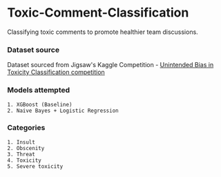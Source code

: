 # Toxic-Comment-Classification
Classifying toxic comments to promote healthier team discussions. 

### Dataset source

Dataset sourced from Jigsaw's Kaggle Competition - [Unintended Bias in Toxicity Classification competition](https://www.kaggle.com/c/jigsaw-unintended-bias-in-toxicity-classification/overview)

### Models attempted
```
1. XGBoost (Baseline)
2. Naive Bayes + Logistic Regression 
```
### Categories
```
1. Insult
2. Obscenity
3. Threat
4. Toxicity
5. Severe toxicity
```
